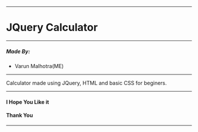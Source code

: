 ***
# JQuery Calculator
***
##### Made By: 
  - Varun Malhotra(ME)
***
Calculator made using JQuery, HTML and basic CSS for beginers.
***
#### I Hope You Like it
#### Thank You
***
